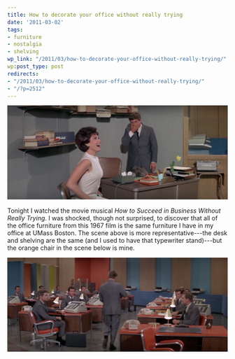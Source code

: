 ```yaml
---
title: How to decorate your office without really trying
date: '2011-03-02'
tags:
- furniture
- nostalgia
- shelving
wp_link: "/2011/03/how-to-decorate-your-office-without-really-trying/"
wp:post_type: post
redirects:
- "/2011/03/how-to-decorate-your-office-without-really-trying/"
- "/?p=2512"
---
```


![](2011-03-02-How-to-decorate-your-office-without-really-trying/succeed-at-business-1-600x255.png "succeed at business 1")

Tonight I watched the movie musical _How to Succeed in Business Without Really Trying_. I was shocked, though not surprised, to discover that all of the office furniture from this 1967 film is the same furniture I have in my office at UMass Boston. The scene above is more representative---the desk and shelving are the same (and I used to have that typewriter stand)---but the orange chair in the scene below is mine.

![](2011-03-02-How-to-decorate-your-office-without-really-trying/succeed-at-business-2-600x256.png "succeed at business 2")
